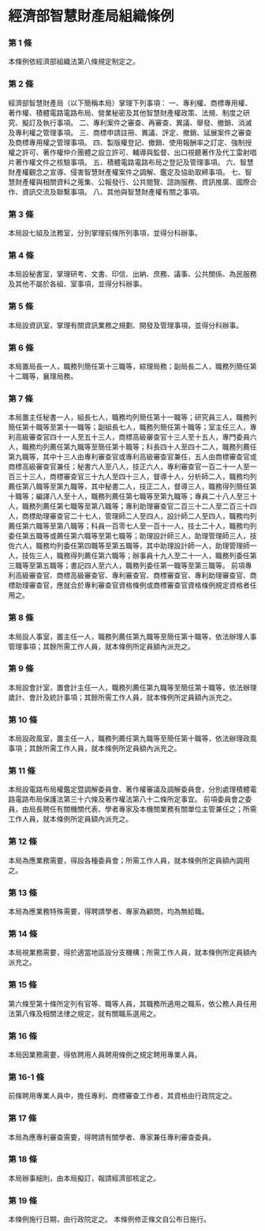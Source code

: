 # 經濟部智慧財產局組織條例

### 第 1 條

本條例依經濟部組織法第八條規定制定之。

### 第 2 條

經濟部智慧財產局（以下簡稱本局）掌理下列事項：
一、專利權、商標專用權、著作權、積體電路電路布局、營業秘密及其他智慧財產權政策、法規、制度之研究、擬訂及執行事項。
二、專利案件之審查、再審查、異議、舉發、撤銷、消滅及專利權之管理事項。
三、商標申請註冊、異議、評定、撤銷、延展案件之審查及商標專用權之管理事項。
四、製版權登記、撤銷、使用報酬率之訂定、強制授權之許可、著作權仲介團體之設立許可、輔導與監督、出口視聽著作及代工雷射唱片著作權文件之核驗事項。
五、積體電路電路布局之登記及管理事項。
六、智慧財產權觀念之宣導、侵害智慧財產權案件之調解、鑑定及協助取締事項。
七、智慧財產權與相關資料之蒐集、公報發行、公共閱覽、諮詢服務、資訊推廣、國際合作、資訊交流及聯繫事項。
八、其他與智慧財產權有關之事項。

### 第 3 條

本局設七組及法務室，分別掌理前條所列事項，並得分科辦事。

### 第 4 條

本局設秘書室，掌理研考、文書、印信、出納、庶務、議事、公共關係、為民服務及其他不屬於各組、室事項，並得分科辦事。

### 第 5 條

本局設資訊室，掌理有關資訊業務之規劃、開發及管理事項，並得分科辦事。

### 第 6 條

本局置局長一人，職務列簡任第十三職等，綜理局務；副局長二人，職務列簡任第十二職等，襄理局務。

### 第 7 條

本局置主任秘書一人，組長七人，職務均列簡任第十一職等；研究員三人，職務列簡任第十職等至第十一職等；副組長七人，職務列簡任第十職等；室主任三人，專利高級審查官四十一人至五十三人，商標高級審查官十三人至十五人，專門委員六人，職務均列薦任第九職等至簡任第十職等；科長四十人至四十二人，職務列薦任第九職等，其中十三人由專利審查官或專利高級審查官兼任，五人由商標審查官或商標高級審查官兼任；秘書六人至八人，技正六人，專利審查官一百二十一人至一百三十三人，商標審查官三十九人至四十三人，督導十人，分析師二人，職務均列薦任第八職等至第九職等，其中秘書二人，技正二人，督導三人，職務得列簡任第十職等；編譯八人至十人，職務列薦任第七職等至第九職等；專員二十八人至三十人，職務列薦任第七職等至第八職等；專利助理審查官二百三十二人至二百三十四人，商標助理審查官二十七人，管理師二人至四人，設計師二人至四人，職務均列薦任第六職等至第八職等；科員一百零七人至一百十一人，技士二十人，職務均列委任第五職等或薦任第六職等至第七職等；助理設計師三人，助理管理師三人，技佐六人，職務均列委任第四職等至第五職等，其中助理設計師一人，助理管理師一人，技佐三人，職務得列薦任第六職等；辦事員十九人至二十一人，職務列委任第三職等至第五職等；書記四人至六人，職務列委任第一職等至第三職等。
前項專利高級審查官、商標高級審查官、專利審查官、商標審查官、專利助理審查官、商標助理審查官，應就合於專利審查官資格條例或商標審查官資格條例規定資格者任用之。

### 第 8 條

本局設人事室，置主任一人，職務列薦任第九職等至簡任第十職等，依法辦理人事管理事項；其餘所需工作人員，就本條例所定員額內派充之。

### 第 9 條

本局設會計室，置會計主任一人，職務列薦任第九職等至簡任第十職等，依法辦理歲計、會計及統計事項；其餘所需工作人員，就本條例所定員額內派充之。

### 第 10 條

本局設政風室，置主任一人，職務列薦任第九職等至簡任第十職等，依法辦理政風事項；其餘所需工作人員，就本條例所定員額內派充之。

### 第 11 條

本局設電路布局權鑑定暨調解委員會、著作權審議及調解委員會，分別處理積體電路電路布局保護法第三十六條及著作權法第八十二條所定事宜。
前項委員會之委員，由局長聘任有關機關代表、學者專家及本機關業務有關單位主管兼任之；所需工作人員，就本條例所定員額內派充之。

### 第 12 條

本局為應業務需要，得設各種委員會；所需工作人員，就本條例所定員額內調用之。

### 第 13 條

本局為應業務特殊需要，得聘請學者、專家為顧問，均為無給職。

### 第 14 條

本局視業務需要，得於適當地區設分支機構；所需工作人員，就本條例所定員額內派充之。

### 第 15 條

第六條至第十條所定列有官等、職等人員，其職務所適用之職系，依公務人員任用法第八條及相關法律之規定，就有關職系選用之。

### 第 16 條

本局因業務需要，得依聘用人員聘用條例之規定聘用專業人員。

### 第 16-1 條

前條聘用專業人員中，擔任專利、商標審查工作者，其資格由行政院定之。

### 第 17 條

本局為應專利審查需要，得聘請有關學者、專家兼任專利審查委員。

### 第 18 條

本局辦事細則，由本局擬訂，報請經濟部核定之。

### 第 19 條

本條例施行日期，由行政院定之。
本條例修正條文自公布日施行。
